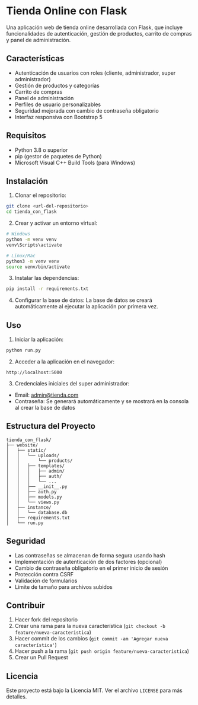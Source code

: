 # Tienda Online con Flask

Una aplicación web de tienda online desarrollada con Flask, que incluye funcionalidades de autenticación, gestión de productos, carrito de compras y panel de administración.

## Características

- Autenticación de usuarios con roles (cliente, administrador, super administrador)
- Gestión de productos y categorías
- Carrito de compras
- Panel de administración
- Perfiles de usuario personalizables
- Seguridad mejorada con cambio de contraseña obligatorio
- Interfaz responsiva con Bootstrap 5

## Requisitos

- Python 3.8 o superior
- pip (gestor de paquetes de Python)
- Microsoft Visual C++ Build Tools (para Windows)

## Instalación

1. Clonar el repositorio:
```bash
git clone <url-del-repositorio>
cd tienda_con_flask
```

2. Crear y activar un entorno virtual:
```bash
# Windows
python -m venv venv
venv\Scripts\activate

# Linux/Mac
python3 -m venv venv
source venv/bin/activate
```

3. Instalar las dependencias:
```bash
pip install -r requirements.txt
```

4. Configurar la base de datos:
La base de datos se creará automáticamente al ejecutar la aplicación por primera vez.

## Uso

1. Iniciar la aplicación:
```bash
python run.py
```

2. Acceder a la aplicación en el navegador:
```
http://localhost:5000
```

3. Credenciales iniciales del super administrador:
- Email: admin@tienda.com
- Contraseña: Se generará automáticamente y se mostrará en la consola al crear la base de datos

## Estructura del Proyecto

```
tienda_con_flask/
├── website/
│   ├── static/
│   │   └── uploads/
│   │       └── products/
│   │   ├── templates/
│   │   │   ├── admin/
│   │   │   ├── auth/
│   │   │   └── ...
│   │   ├── __init__.py
│   │   ├── auth.py
│   │   ├── models.py
│   │   └── views.py
│   ├── instance/
│   │   └── database.db
│   ├── requirements.txt
│   └── run.py
```

## Seguridad

- Las contraseñas se almacenan de forma segura usando hash
- Implementación de autenticación de dos factores (opcional)
- Cambio de contraseña obligatorio en el primer inicio de sesión
- Protección contra CSRF
- Validación de formularios
- Límite de tamaño para archivos subidos

## Contribuir

1. Hacer fork del repositorio
2. Crear una rama para la nueva característica (`git checkout -b feature/nueva-caracteristica`)
3. Hacer commit de los cambios (`git commit -am 'Agregar nueva característica'`)
4. Hacer push a la rama (`git push origin feature/nueva-caracteristica`)
5. Crear un Pull Request

## Licencia

Este proyecto está bajo la Licencia MIT. Ver el archivo `LICENSE` para más detalles.

